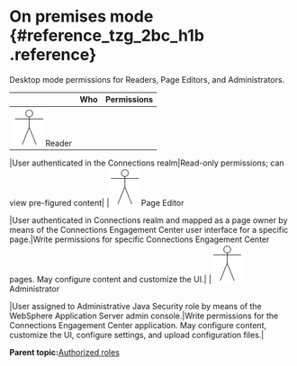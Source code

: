 # On premises mode {#reference_tzg_2bc_h1b .reference}

Desktop mode permissions for Readers, Page Editors, and Administrators.

| |Who|Permissions|
|--|---|-----------|
|![stick figure of a person](images/man.png)Reader

|User authenticated in the Connections realm|Read-only permissions; can view pre-figured content|
|![stick figure of a person](images/man.png)Page Editor

|User authenticated in Connections realm and mapped as a page owner by means of the Connections Engagement Center user interface for a specific page.|Write permissions for specific Connections Engagement Center pages. May configure content and customize the UI.|
|![stick figure of a person](images/man.png)Administrator

|User assigned to Administrative Java Security role by means of the WebSphere Application Server admin console.|Write permissions for the Connections Engagement Center application. May configure content, customize the UI, configure settings, and upload configuration files.|

**Parent topic:**[Authorized roles](../../connectors/icec/cec-inst-authorized-roles.md)

